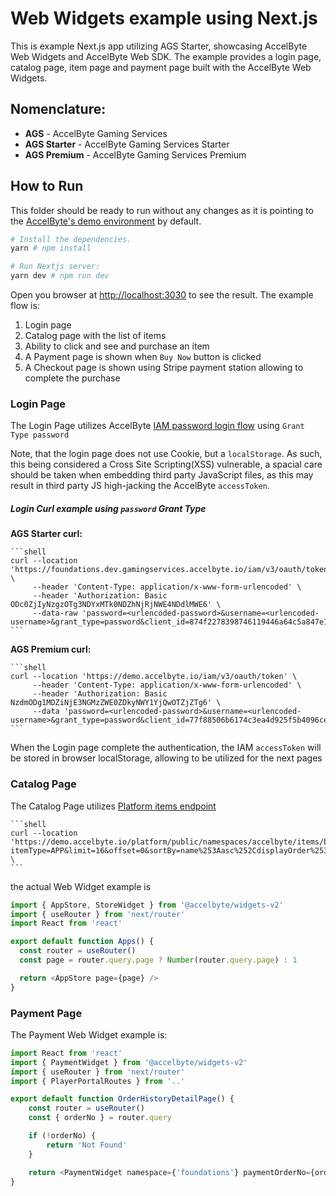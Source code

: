 # Web Widgets example using Next.js

This is example Next.js app utilizing AGS Starter, showcasing AccelByte Web Widgets and AccelByte Web SDK. The example provides a login page, catalog page, item page and payment page built with the AccelByte Web Widgets.

## Nomenclature:

 - **AGS** - AccelByte Gaming Services
 - **AGS Starter** - AccelByte Gaming Services Starter
 - **AGS Premium** - AccelByte Gaming Services Premium

## How to Run

This folder should be ready to run without any changes as it is pointing to the [AccelByte's demo environment](https://demo.accelbyte.io) by default.

```sh
# Install the dependencies.
yarn # npm install

# Run Nextjs server:
yarn dev # npm run dev
```

Open you browser at [http://localhost:3030](http://localhost:3030) to see the result. The example flow is:

1. Login page
2. Catalog page with the list of items
3. Ability to click and see and purchase an item
4. A Payment page is shown when `Buy Now` button is clicked
5. A Checkout page is shown using Stripe payment station allowing to complete the purchase

 ### Login Page

The Login Page utilizes AccelByte [IAM password login flow](https://docs-preview.accelbyte.io/api-explorer/?api=IAM&path=/iam/v3/oauth/token&method=post) using `Grant Type password`


Note, that the login page does not use Cookie, but a `localStorage`. As such, this being considered a Cross Site Scripting(XSS) vulnerable, a spacial care should be taken when embedding third party JavaScript files, as this may result in third party JS high-jacking the AccelByte `accessToken`. 

##### Login Curl example using `password` Grant Type

**AGS Starter curl:**

    ```shell
    curl --location 'https://foundations.dev.gamingservices.accelbyte.io/iam/v3/oauth/token' \
         --header 'Content-Type: application/x-www-form-urlencoded' \
         --header 'Authorization: Basic ODc0ZjIyNzgzOTg3NDYxMTk0NDZhNjRjNWE4NDdlMWE6' \
         --data-raw 'password=<urlencoded-password>&username=<urlencoded-username>&grant_type=password&client_id=874f2278398746119446a64c5a847e1a'
    ```

**AGS Premium curl:**

    ```shell
    curl --location 'https://demo.accelbyte.io/iam/v3/oauth/token' \
         --header 'Content-Type: application/x-www-form-urlencoded' \
         --header 'Authorization: Basic NzdmODg1MDZiNjE3NGMzZWE0ZDkyNWY1YjQwOTZjZTg6' \
         --data 'password=<urlencoded-password>&username=<urlencoded-username>&grant_type=password&client_id=77f88506b6174c3ea4d925f5b4096ce8'
    ```

When the Login page complete the authentication, the IAM `accessToken` will be stored in browser localStorage, allowing to be utilized for the next pages

### Catalog Page

The Catalog Page utilizes [Platform items endpoint](https://docs-preview.accelbyte.io/api-explorer/?api=Platform%20Store&path=/public/namespaces/{namespace}/items/byCriteria&method=get)

    ```shell
    curl --location 'https://demo.accelbyte.io/platform/public/namespaces/accelbyte/items/byCriteria?itemType=APP&limit=16&offset=0&sortBy=name%253Aasc%252CdisplayOrder%253Aasc' \
    ```

the actual Web Widget example is
```javascript
import { AppStore, StoreWidget } from '@accelbyte/widgets-v2'
import { useRouter } from 'next/router'
import React from 'react'

export default function Apps() {
  const router = useRouter()
  const page = router.query.page ? Number(router.query.page) : 1

  return <AppStore page={page} />
}
```


### Payment Page

The Payment Web Widget example is:

```javascript
import React from 'react'
import { PaymentWidget } from '@accelbyte/widgets-v2'
import { useRouter } from 'next/router'
import { PlayerPortalRoutes } from '..'

export default function OrderHistoryDetailPage() {
    const router = useRouter()
    const { orderNo } = router.query

    if (!orderNo) {
        return 'Not Found'
    }

    return <PaymentWidget namespace={'foundations'} paymentOrderNo={orderNo as string} redirectPath={PlayerPortalRoutes.home.link} />
}
```

